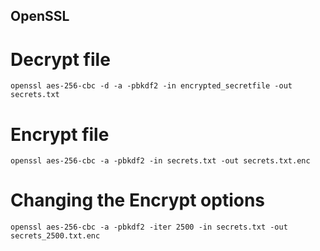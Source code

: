 ## OpenSSL

# Decrypt file

``` openssl aes-256-cbc -d -a -pbkdf2 -in encrypted_secretfile -out secrets.txt ```

# Encrypt file

``` openssl aes-256-cbc -a -pbkdf2 -in secrets.txt -out secrets.txt.enc ```

# Changing the Encrypt options

``` openssl aes-256-cbc -a -pbkdf2 -iter 2500 -in secrets.txt -out secrets_2500.txt.enc ```